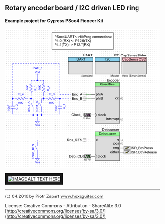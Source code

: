 ## Rotary encoder board / I2C driven LED ring  ##
#### Example project for Cypress PSoc4 Pioneer Kit ####

![EncoderBoard](https://github.com/hexeguitar/EncoderBoard/blob/master/PSoc4_ExampleProject/PSoCprj.png)

<a href="http://www.youtube.com/watch?feature=player_embedded&v=pAu45C86ig8
" target="_blank"><img src="http://img.youtube.com/vi/pAu45C86ig8/0.jpg" 
alt="IMAGE ALT TEXT HERE" width="240" height="180" border="10" /></a>

------
(c) 04.2016 by Piotr Zapart 
www.hexeguitar.com

License:
Creative Commons - Attribution - ShareAlike 3.0 
[http://creativecommons.org/licenses/by-sa/3.0/](http://creativecommons.org/licenses/by-sa/3.0/)


